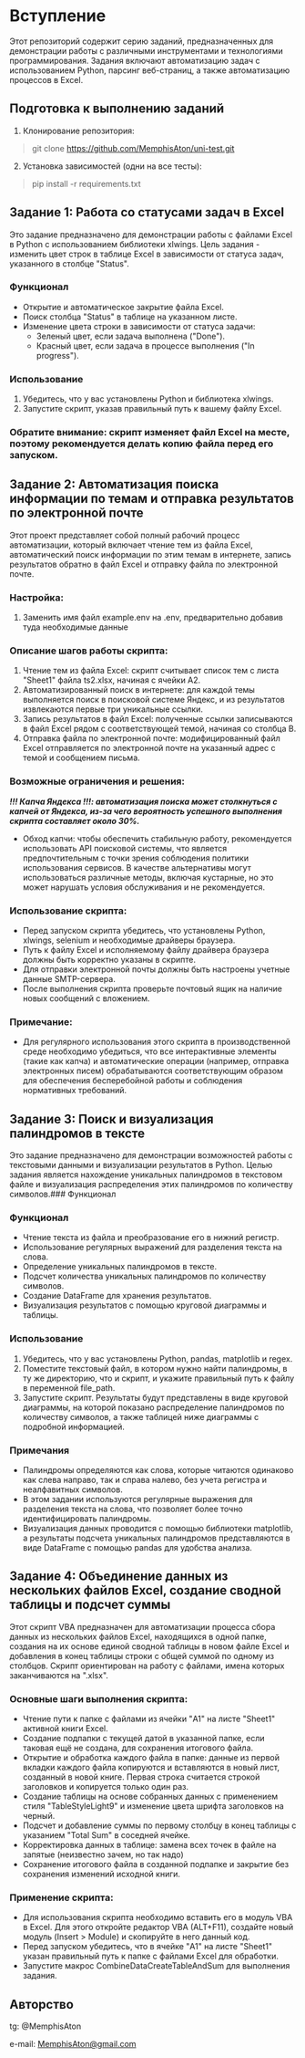 # Вступление
Этот репозиторий содержит серию заданий, предназначенных для демонстрации работы с различными инструментами и технологиями программирования. Задания включают автоматизацию задач с использованием Python, парсинг веб-страниц, а также автоматизацию процессов в Excel.
## Подготовка к выполнению заданий
1. Клонирование репозитория: 
> git clone https://github.com/MemphisAton/uni-test.git
2. Установка зависимостей (одни на все тесты):
>pip install -r requirements.txt



## Задание 1: Работа со статусами задач в Excel
Это задание предназначено для демонстрации работы с файлами Excel в Python с использованием библиотеки xlwings. Цель задания - изменить цвет строк в таблице Excel в зависимости от статуса задач, указанного в столбце "Status".
### Функционал
- Открытие и автоматическое закрытие файла Excel.
- Поиск столбца "Status" в таблице на указанном листе.
- Изменение цвета строки в зависимости от статуса задачи:
  - Зеленый цвет, если задача выполнена ("Done").
  - Красный цвет, если задача в процессе выполнения ("In progress").
### Использование
1. Убедитесь, что у вас установлены Python и библиотека xlwings.
2. Запустите скрипт, указав правильный путь к вашему файлу Excel.
### Обратите внимание: скрипт изменяет файл Excel на месте, поэтому рекомендуется делать копию файла перед его запуском.

## Задание 2: Автоматизация поиска информации по темам и отправка результатов по электронной почте
Этот проект представляет собой полный рабочий процесс автоматизации, который включает чтение тем из файла Excel, автоматический поиск информации по этим темам в интернете, запись результатов обратно в файл Excel и отправку файла по электронной почте.

### Настройка:
1. Заменить имя файл example.env на .env, предварительно добавив туда необходимые данные

### Описание шагов работы скрипта:
1. Чтение тем из файла Excel: скрипт считывает список тем с листа "Sheet1" файла ts2.xlsx, начиная с ячейки A2.
2. Автоматизированный поиск в интернете: для каждой темы выполняется поиск в поисковой системе Яндекс, и из результатов извлекаются первые три уникальные ссылки.
3. Запись результатов в файл Excel: полученные ссылки записываются в файл Excel рядом с соответствующей темой, начиная со столбца B.
4. Отправка файла по электронной почте: модифицированный файл Excel отправляется по электронной почте на указанный адрес с темой и сообщением письма.
### Возможные ограничения и решения:
***!!! Капча Яндекса !!!: автоматизация поиска может столкнуться с капчей от Яндекса, из-за чего вероятность успешного выполнения скрипта составляет около 30%.***
- Обход капчи: чтобы обеспечить стабильную работу, рекомендуется использовать API поисковой системы, что является предпочтительным с точки зрения соблюдения политики использования сервисов. В качестве альтернативы могут использоваться различные методы, включая кустарные, но это может нарушать условия обслуживания и не рекомендуется.
### Использование скрипта:
- Перед запуском скрипта убедитесь, что установлены Python, xlwings, selenium и необходимые драйверы браузера.
- Путь к файлу Excel и исполняемому файлу драйвера браузера должны быть корректно указаны в скрипте.
- Для отправки электронной почты должны быть настроены учетные данные SMTP-сервера.
- После выполнения скрипта проверьте почтовый ящик на наличие новых сообщений с вложением.
### Примечание:
- Для регулярного использования этого скрипта в производственной среде необходимо убедиться, что все интерактивные элементы (такие как капча) и автоматические операции (например, отправка электронных писем) обрабатываются соответствующим образом для обеспечения бесперебойной работы и соблюдения нормативных требований.


## Задание 3: Поиск и визуализация палиндромов в тексте
Это задание предназначено для демонстрации возможностей работы с текстовыми данными и визуализации результатов в Python. Целью задания является нахождение уникальных палиндромов в текстовом файле и визуализация распределения этих палиндромов по количеству символов.### Функционал
### Функционал
- Чтение текста из файла и преобразование его в нижний регистр.
- Использование регулярных выражений для разделения текста на слова.
- Определение уникальных палиндромов в тексте.
- Подсчет количества уникальных палиндромов по количеству символов.
- Создание DataFrame для хранения результатов.
- Визуализация результатов с помощью круговой диаграммы и таблицы.
### Использование
1. Убедитесь, что у вас установлены Python, pandas, matplotlib и regex.
2. Поместите текстовый файл, в котором нужно найти палиндромы, в ту же директорию, что и скрипт, и укажите правильный путь к файлу в переменной file_path.
3. Запустите скрипт. Результаты будут представлены в виде круговой диаграммы, на которой показано распределение палиндромов по количеству символов, а также таблицей ниже диаграммы с подробной информацией.
### Примечания
- Палиндромы определяются как слова, которые читаются одинаково как слева направо, так и справа налево, без учета регистра и неалфавитных символов.
- В этом задании используются регулярные выражения для разделения текста на слова, что позволяет более точно идентифицировать палиндромы.
- Визуализация данных проводится с помощью библиотеки matplotlib, а результаты подсчета уникальных палиндромов представляются в виде DataFrame с помощью pandas для удобства анализа.



## Задание 4: Объединение данных из нескольких файлов Excel, создание сводной таблицы и подсчет суммы
Этот скрипт VBA предназначен для автоматизации процесса сбора данных из нескольких файлов Excel, находящихся в одной папке, создания на их основе единой сводной таблицы в новом файле Excel и добавления в конец таблицы строки с общей суммой по одному из столбцов. Скрипт ориентирован на работу с файлами, имена которых заканчиваются на ".xlsx".
### Основные шаги выполнения скрипта:
- Чтение пути к папке с файлами из ячейки "A1" на листе "Sheet1" активной книги Excel.
- Создание подпапки с текущей датой в указанной папке, если таковая ещё не создана, для сохранения итогового файла.
- Открытие и обработка каждого файла в папке: данные из первой вкладки каждого файла копируются и вставляются в новый лист, созданный в новой книге. Первая строка считается строкой заголовков и копируется только один раз.
- Создание таблицы на основе собранных данных с применением стиля "TableStyleLight9" и изменение цвета шрифта заголовков на черный.
- Подсчет и добавление суммы по первому столбцу в конец таблицы с указанием "Total Sum" в соседней ячейке.
- Корректировка данных в таблице: замена всех точек в файле на запятые (неизвестно зачем, но так надо)
- Сохранение итогового файла в созданной подпапке и закрытие без сохранения изменений исходной книги.
### Применение скрипта:
- Для использования скрипта необходимо вставить его в модуль VBA в Excel. Для этого откройте редактор VBA (ALT+F11), создайте новый модуль (Insert > Module) и скопируйте в него данный код.
- Перед запуском убедитесь, что в ячейке "A1" на листе "Sheet1" указан правильный путь к папке с файлами Excel для обработки.
- Запустите макрос CombineDataCreateTableAndSum для выполнения задания.



## Авторство
tg: @MemphisAton

e-mail: MemphisAton@gmail.com
